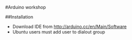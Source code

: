 #Arduino workshop

##Installation
* Download IDE from http://arduino.cc/en/Main/Software
* Ubuntu users must add user to dialout group

